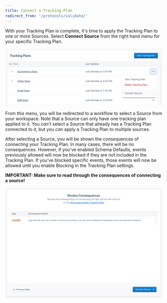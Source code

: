 ```yaml
---
title: Connect a Tracking Plan
redirect_from: '/protocols/validate/'
---
```


With your Tracking Plan is complete, it's time to apply the Tracking Plan to one or more Sources. Select **Connect Source** from the right hand menu for your specific Tracking Plan.

![](../images/5763308453_Screen+Shot+2018-08-31+at+5.54.18+PM.png)


From this menu, you will be redirected to a workflow to select a Source from your workspace. Note that a Source can only have one tracking plan applied to it. You *can't* select a Source that already has a Tracking Plan connected to it, but you *can* apply a Tracking Plan to multiple sources.

After selecting a Source, you will be shown the consequences of connecting your Tracking Plan. In many cases, there will be no consequences. However, if you've enabled Schema Defaults, events previously allowed will now be blocked if they are not included in the Tracking Plan. If you've blocked specific events, those events will now be allowed until you enable Blocking in the Tracking Plan settings.

**IMPORTANT: Make sure to read through the consequences of connecting a source!**

![](../images/5763823424_Image+2018-08-31+at+6.02.54+PM.png)
